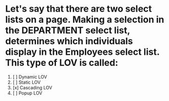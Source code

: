 # Let's say that there are two select lists on a page. Making a selection in the DEPARTMENT select list, determines which individuals display in the Employees select list. This type of LOV is called:

1. [ ] Dynamic LOV
1. [ ] Static LOV
1. [x] Cascading LOV
1. [ ] Popup LOV